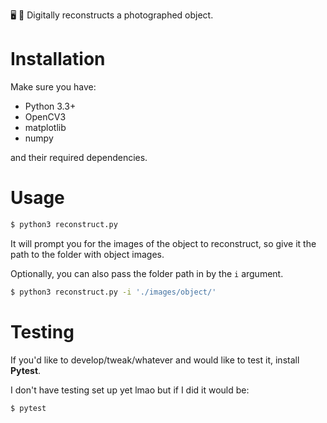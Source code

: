 🖥 📸 Digitally reconstructs a photographed object.

# Installation

Make sure you have:

- Python 3.3+
- OpenCV3
- matplotlib
- numpy

and their required dependencies.

# Usage

```bash
$ python3 reconstruct.py
```

It will prompt you for the images of the object to reconstruct, so give it the path to the folder with object images.

Optionally, you can also pass the folder path in by the `i` argument.

```bash
$ python3 reconstruct.py -i './images/object/'
```

# Testing

If you'd like to develop/tweak/whatever and would like to test it, install **Pytest**.

I don't have testing set up yet lmao but if I did it would be:

```bash
$ pytest
```
